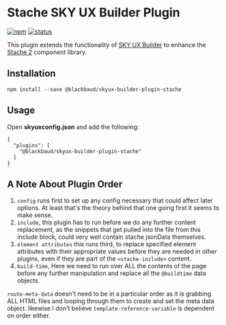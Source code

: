 # Stache SKY UX Builder Plugin

[![npm](https://img.shields.io/npm/v/@blackbaud/skyux-builder-plugin-stache.svg)](https://www.npmjs.com/package/@blackbaud/skyux-builder-plugin-stache)
[![status](https://travis-ci.org/blackbaud/skyux-builder-plugin-stache.svg?branch=master)](https://travis-ci.org/blackbaud/skyux-builder-plugin-stache)

This plugin extends the functionality of [SKY UX Builder](https://github.com/blackbaud/skyux-builder) to enhance the [Stache 2](https://github.com/blackbaud/stache2) component library.

## Installation

```
npm install --save @blackbaud/skyux-builder-plugin-stache
```

## Usage

Open **skyuxconfig.json** and add the following:

```
{
  "plugins": [
    "@blackbaud/skyux-builder-plugin-stache"
  ]
}
```

## A Note About Plugin Order

1. `config` runs first to set up any config necessary that could affect later options.   At least that's the theory behind that one going first it seems to make sense.
2. `include`,  this plugin has to run before we do any further content replacement, as the snippets that get pulled into the file from this include block, could very well contain stache jsonData themselves.
3. `element attributes`  this runs third, to replace specified element attributes with their appropriate values before they are needed in other plugins, even if they are part of the `<stache-include>` content.
4. `build-time`,  Here we need to run over ALL the contents of the page before any further manipulation and replace all the `@buildtime` data objects.

`route-meta-data` doesn't need to be in a particular order as it is grabbing ALL HTML files and looping through them to create and set the meta data object.
likewise I don't believe `template-reference-variable` is dependent on order either.
